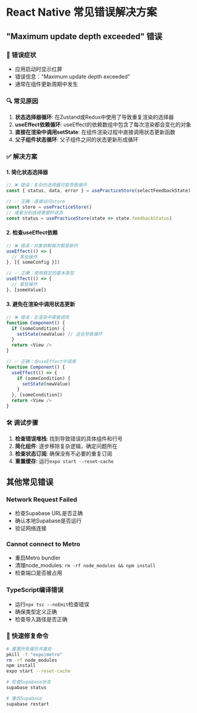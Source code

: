 # React Native 常见错误解决方案

## "Maximum update depth exceeded" 错误

### 🚨 错误症状
- 应用启动时显示红屏
- 错误信息："Maximum update depth exceeded"
- 通常在组件更新周期中发生

### 🔍 常见原因
1. **状态选择器循环**: 在Zustand或Redux中使用了导致重复渲染的选择器
2. **useEffect依赖循环**: useEffect的依赖数组中包含了每次渲染都会变化的对象
3. **直接在渲染中调用setState**: 在组件渲染过程中直接调用状态更新函数
4. **父子组件状态循环**: 父子组件之间的状态更新形成循环

### ✅ 解决方案

#### 1. 简化状态选择器
```typescript
// ❌ 错误：复杂的选择器可能导致循环
const { status, data, error } = usePracticeStore(selectFeedbackState)

// ✅ 正确：直接访问store
const store = usePracticeStore()
// 或者分别选择需要的状态
const status = usePracticeStore(state => state.feedbackStatus)
```

#### 2. 检查useEffect依赖
```typescript
// ❌ 错误：对象依赖每次都是新的
useEffect(() => {
  // 某些操作
}, [{ someConfig }])

// ✅ 正确：使用稳定的基本类型
useEffect(() => {
  // 某些操作
}, [someValue])
```

#### 3. 避免在渲染中调用状态更新
```typescript
// ❌ 错误：在渲染中直接调用
function Component() {
  if (someCondition) {
    setState(newValue) // 这会导致循环
  }
  return <View />
}

// ✅ 正确：在useEffect中调用
function Component() {
  useEffect(() => {
    if (someCondition) {
      setState(newValue)
    }
  }, [someCondition])
  return <View />
}
```

### 🛠️ 调试步骤
1. **检查错误堆栈**: 找到导致错误的具体组件和行号
2. **简化组件**: 逐步移除复杂逻辑，确定问题所在
3. **检查状态订阅**: 确保没有不必要的重复订阅
4. **重置缓存**: 运行`expo start --reset-cache`

## 其他常见错误

### Network Request Failed
- 检查Supabase URL是否正确
- 确认本地Supabase是否运行
- 验证网络连接

### Cannot connect to Metro
- 重启Metro bundler
- 清理node_modules: `rm -rf node_modules && npm install`
- 检查端口是否被占用

### TypeScript编译错误
- 运行`npx tsc --noEmit`检查错误
- 确保类型定义正确
- 检查导入路径是否正确

### 🚀 快速修复命令
```bash
# 重置所有缓存并重启
pkill -f "expo|metro"
rm -rf node_modules
npm install
expo start --reset-cache

# 检查Supabase状态
supabase status

# 重启Supabase
supabase restart
```